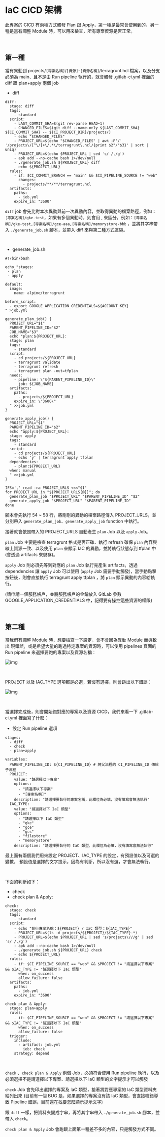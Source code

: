 # IaC CICD 架構

此專案的 CICD 有兩種方式觸發 Plan 跟 Apply，第一種是最常會使用到的，另一種是當有調整 Module 時，可以用來檢查，所有專案資源是否正常。

<br>

## 第一種

當有異動到 projects/`[專案名稱]`/`[資源]`-`[資源名稱]`/terragrunt.hcl 檔案，以及分支必須為 main、且不是由 Run pipeline 執行的，就會觸發 .gitlab-ci.yml 裡面的 diff 跟 plan+apply 兩個 job

- diff

```
diff:
  stage: diff
  tags:
    - standard
  script:
    - LAST_COMMIT_SHA=$(git rev-parse HEAD~1)
    - CHANGED_FILES=$(git diff --name-only ${LAST_COMMIT_SHA} ${CI_COMMIT_SHA} -- ${CI_PROJECT_DIR}/projects/)
    - echo "$CHANGED_FILES"
    - PROJECT_URL=$(echo "$CHANGED_FILES" | awk -F'/' '/projects\/[^\/]+\/.*\/terragrunt\.hcl/{print $2"/"$3}' | sort | uniq)
    - PROJECT_URL=$(echo $PROJECT_URL | sed 's/ /,/g')
    - apk add --no-cache bash 1>/dev/null
    - ./generate_job.sh ${PROJECT_URL} diff
    - echo ${PROJECT_URL}
  rules:
    - if: $CI_COMMIT_BRANCH == "main" && $CI_PIPELINE_SOURCE != "web"
      changes:
        - projects/**/**/terragrunt.hcl
  artifacts:
    paths:
      - job.yml
    expire_in: "3600"
```

`diff` job 會先比對本次異動與前一次異動內容，並取得異動的檔案路徑，例如：`[專案名稱]/gke-test`，如果有多個異動時，則會用 , 來區分，例如：`[專案名稱]/gke-test,[專案名稱]/gce-aaa,[專案名稱]/memorystore-bbb` ，並將其字串帶入 `./generate_job.sh` 腳本，並帶入 diff 來與第二種方式區隔。

<br>

- generate_job.sh

```
#!/bin/bash

echo "stages:
 - plan
 - apply

default:
  image:
    name: alpine/terragrunt

before_script:
  - export GOOGLE_APPLICATION_CREDENTIALS=${ACCOUNT_KEY}
" >job.yml

generate_plan_job() {
  PROJECT_URL="$1"
  PARENT_PIPELINE_ID="$2"
  JOB_NAME="$3"
  echo "plan:${PROJECT_URL}:
  stage: plan
  tags:
    - standard
  script:
    - cd projects/${PROJECT_URL}
    - terragrunt validate
    - terragrunt refresh
    - terragrunt plan -out=tfplan
  needs:
    - pipeline: \"${PARENT_PIPELINE_ID}\"
      job: ${JOB_NAME}
  artifacts:
    paths:
      - projects/${PROJECT_URL}
    expire_in: \"3600\"
  " >>job.yml
}

generate_apply_job() {
  PROJECT_URL="$1"
  PARENT_PIPELINE_ID="$2"
  echo "apply:${PROJECT_URL}:
  stage: apply
  tags:
    - standard
  script:
    - cd projects/${PROJECT_URL}
    - echo 'y' | terragrunt apply tfplan
  dependencies:
    - plan:${PROJECT_URL}
  when: manual
  " >>job.yml
}

IFS=',' read -ra PROJECT_URLS <<<"$1"
for PROJECT_URL in "${PROJECT_URLS[@]}"; do
  generate_plan_job "$PROJECT_URL" "$PARENT_PIPELINE_ID" "$2"
  generate_apply_job "$PROJECT_URL" "$PARENT_PIPELINE_ID"
done
```

腳本會先執行 54 ~ 58 行，將剛剛的異動的檔案路徑傳入 PROJECT_URLS，並分別帶入 `generate_plan_job`、`generate_apply_job` function 中執行。

接著就會依照帶入的 PROJECT_URLS 自動產生 `plan` Job 以及 `apply` Job。

`plan` Job 主要是檢查 terragrunt 格式是否正確、執行 refresh 確保 `plan` 內容與線上資源一致、以及使用 `plan` 來顯示 IaC 的異動，並將執行狀態存到 tfplan 中 (會透過 artifacts 來儲存)。

`apply` Job 則必須先等到對應的 `plan` Job 執行完產生 artifacts，透過 dependencies 讓 `apply` Job 可以使用 (`apply` Job 需要手動觸發)，當手動點擊按鈕後，則會直接執行 terragrunt apply tfplan ，將 `plan` 顯示異動的內容給執行。

(請申請一個服務帳戶，並將服務帳戶的金鑰放入 GitLab 參數 GOOGLE_APPLICATION_CREDENTIALS 中，記得要有操控這些資源的權限)

<br>

## 第二種

當我們有調整 Module 時，想要檢查一下設定，會不會因為異動 Module 而導致出
現錯誤，或是希望大量的跑過特定專案的資源時，可以使用 pipelines 頁面的 Run pipeline 來選擇要跑的專案以及資源名稱：

![img](../images/BJjbmT.png)

<br>

PROJECT 以及 IAC_TYPE 選項都是必選，若沒有選擇，則會跳出以下錯誤：

![img](../images/jgPZnh.png)

<br>

當選擇完成後，則會開始跑對應的專案以及資源 CICD，我們來看一下 .gitlab-ci.yml 裡面寫了什麼：

- 設定 Run pipeline 選項

```
stages:
  - diff
  - check
  - plan+apply

variables:
  PARENT_PIPELINE_ID: ${CI_PIPELINE_ID} # 將父流程的 CI_PIPELINE_ID 傳給子流程
  PROJECT:
    value: "請選擇以下專案"
    options:
      - "請選擇以下專案"
      - "[專案名稱]"
    description: "請選擇要執行的專案名稱，此欄位為必填，沒有填寫會無法執行"
  IAC_TYPE:
    value: "請選擇以下 IaC 類型"
    options:
      - "請選擇以下 IaC 類型"
      - "gke"
      - "gce"
      - "gcs"
      - "filestore"
      - "memorystore"
    description: "請選擇要執行的 IaC 類型，此欄位為必填，沒有填寫會無法執行"
```

最上面有兩個我們用來設定 PROJECT、IAC_TYPE 的設定，有預設值以及可選的變數， 預設值是選擇的文字提示，因為有判斷，所以沒有選，才會無法執行。

<br>

下面的判斷如下：

- check
- check plan & Apply:

```
check:
  stage: check
  tags:
    - standard
  script:
    - echo "執行專案名稱：${PROJECT} / IaC 類型：${IAC_TYPE}"
    - PROJECT_URL=$(ls -d projects/${PROJECT}/${IAC_TYPE}-*)
    - PROJECT_URL=$(echo $PROJECT_URL | sed 's/projects\///g' | sed 's/ /,/g')
    - apk add --no-cache bash 1>/dev/null
    - ./generate_job.sh ${PROJECT_URL} check
    - echo ${PROJECT_URL}
  rules:
    - if: $CI_PIPELINE_SOURCE == "web" && $PROJECT != "請選擇以下專案" && $IAC_TYPE != "請選擇以下 IaC 類型"
      when: on_success
      allow_failure: false
  artifacts:
    paths:
      - job.yml
    expire_in: "3600"

check plan & Apply:
  stage: plan+apply
  rules:
    - if: $CI_PIPELINE_SOURCE == "web" && $PROJECT != "請選擇以下專案" && $IAC_TYPE != "請選擇以下 IaC 類型"
      when: on_success
      allow_failure: false
  trigger:
    include:
      - artifact: job.yml
        job: check
    strategy: depend
```

<br>

`check` 、`check plan & Apply` 兩個 Job，必須符合使用 Run pipeline 執行，以及必須選擇不是請選擇以下專案、請選擇以下 IaC 類型的文字提示才可以觸發

`check` Job 會先印出選擇的專案及 IaC 類型，接著將對應專案的 IaC 類型資料夾給列出來 (目前有一個 BUG 是，如果選擇的專案沒有該 IaC 類型，會直接噴錯導致 Pipeline 錯誤，目前還在找要怎麼顯示提示文字)

跟 `diff` 一樣，把資料夾變成字串，再將其字串帶入 `./generate_job.sh` 腳本，並帶入 `check`。

`check plan & Apply` Job 會跑跟上面第一種差不多的內容，只是觸發方式不同。
